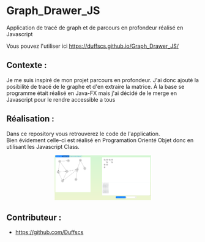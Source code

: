 # Graph_Drawer_JS

Application de tracé de graph et de parcours en profondeur réalisé en Javascript

Vous pouvez l'utiliser ici https://duffscs.github.io/Graph_Drawer_JS/

## Contexte :

Je me suis inspiré de mon projet parcours en profondeur. J'ai donc ajouté la posibilité de tracé de le graphe et d'en extraire la matrice.
À la base se programme était réalisé en Java-FX mais j'ai décidé de le merge en Javascript pour le rendre accessible a tous

## Réalisation :

Dans ce repository vous retrouverez le code de l'application.<br />
Bien évidement celle-ci est réalisé en Programation Orienté Objet donc en utilisant les Javascript Class.
<p align="center"><img src="media/app.png" alt="drawing" width="50%"/></p>


## Contributeur :
- https://github.com/Duffscs
